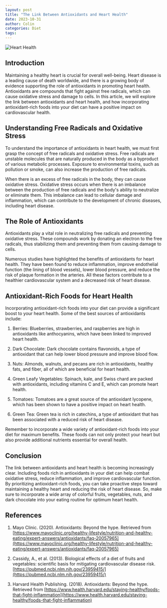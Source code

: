 ```yaml
---
layout: post
title: "The Link Between Antioxidants and Heart Health"
date: 2023-10-31
author: Colin
categories: Diet
tags: 
---
```


![Heart Health](https://source.unsplash.com/1600x900/?heart)

## Introduction

Maintaining a healthy heart is crucial for overall well-being. Heart disease is a leading cause of death worldwide, and there is a growing body of evidence supporting the role of antioxidants in promoting heart health. Antioxidants are compounds that fight against free radicals, which can cause oxidative stress and damage to cells. In this article, we will explore the link between antioxidants and heart health, and how incorporating antioxidant-rich foods into your diet can have a positive impact on cardiovascular health.

## Understanding Free Radicals and Oxidative Stress

To understand the importance of antioxidants in heart health, we must first grasp the concept of free radicals and oxidative stress. Free radicals are unstable molecules that are naturally produced in the body as a byproduct of various metabolic processes. Exposure to environmental toxins, such as pollution or smoke, can also increase the production of free radicals.

When there is an excess of free radicals in the body, they can cause oxidative stress. Oxidative stress occurs when there is an imbalance between the production of free radicals and the body's ability to neutralize or eliminate them. This imbalance can lead to cellular damage and inflammation, which can contribute to the development of chronic diseases, including heart disease.

## The Role of Antioxidants

Antioxidants play a vital role in neutralizing free radicals and preventing oxidative stress. These compounds work by donating an electron to the free radicals, thus stabilizing them and preventing them from causing damage to cells.

Numerous studies have highlighted the benefits of antioxidants for heart health. They have been found to reduce inflammation, improve endothelial function (the lining of blood vessels), lower blood pressure, and reduce the risk of plaque formation in the arteries. All these factors contribute to a healthier cardiovascular system and a decreased risk of heart disease.

## Antioxidant-Rich Foods for Heart Health

Incorporating antioxidant-rich foods into your diet can provide a significant boost to your heart health. Some of the best sources of antioxidants include:

1. Berries: Blueberries, strawberries, and raspberries are high in antioxidants like anthocyanins, which have been linked to improved heart health.

2. Dark Chocolate: Dark chocolate contains flavonoids, a type of antioxidant that can help lower blood pressure and improve blood flow.

3. Nuts: Almonds, walnuts, and pecans are rich in antioxidants, healthy fats, and fiber, all of which are beneficial for heart health.

4. Green Leafy Vegetables: Spinach, kale, and Swiss chard are packed with antioxidants, including vitamins C and E, which can promote heart health.

5. Tomatoes: Tomatoes are a great source of the antioxidant lycopene, which has been shown to have a positive impact on heart health.

6. Green Tea: Green tea is rich in catechins, a type of antioxidant that has been associated with a reduced risk of heart disease.

Remember to incorporate a wide variety of antioxidant-rich foods into your diet for maximum benefits. These foods can not only protect your heart but also provide additional nutrients essential for overall health.

## Conclusion

The link between antioxidants and heart health is becoming increasingly clear. Including foods rich in antioxidants in your diet can help combat oxidative stress, reduce inflammation, and improve cardiovascular function. By prioritizing antioxidant-rich foods, you can take proactive steps toward maintaining a healthy heart and reducing the risk of heart disease. So, make sure to incorporate a wide array of colorful fruits, vegetables, nuts, and dark chocolate into your eating routine for optimum heart health.

## References

1. Mayo Clinic. (2020). Antioxidants: Beyond the hype. Retrieved from [https://www.mayoclinic.org/healthy-lifestyle/nutrition-and-healthy-eating/expert-answers/antioxidants/faq-20057965](https://www.mayoclinic.org/healthy-lifestyle/nutrition-and-healthy-eating/expert-answers/antioxidants/faq-20057965)

2. Cassidy, A., et al. (2013). Biological effects of a diet of fruits and vegetables: scientific basis for mitigating cardiovascular disease risk. [https://pubmed.ncbi.nlm.nih.gov/23959415/](https://pubmed.ncbi.nlm.nih.gov/23959415/)

3. Harvard Health Publishing. (2018). Antioxidants: Beyond the hype. Retrieved from [https://www.health.harvard.edu/staying-healthy/foods-that-fight-inflammation](https://www.health.harvard.edu/staying-healthy/foods-that-fight-inflammation)